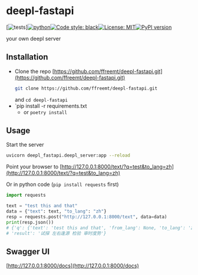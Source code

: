 # deepl-fastapi
<!--- repo-name  pypi-name  mod_name func_name --->
[![tests](https://github.com/ffreemt/deepl-fastapi/actions/workflows/routine-tests.yml/badge.svg)][![python](https://img.shields.io/static/v1?label=python+&message=3.7%2B&color=blue)](https://img.shields.io/static/v1?label=python+&message=3.7%2B&color=blue)[![Code style: black](https://img.shields.io/badge/code%20style-black-000000.svg)](https://github.com/psf/black)[![License: MIT](https://img.shields.io/badge/License-MIT-yellow.svg)](https://opensource.org/licenses/MIT)[![PyPI version](https://badge.fury.io/py/deepl-fastapi.svg)](https://badge.fury.io/py/deepl-fastapi)

your own deepl server

## Installation

*   Clone the repo [https://github.com/ffreemt/deepl-fastapi.git](https://github.com/ffreemt/deepl-fastapi.git)
    ```bash
    git clone https://github.com/ffreemt/deepl-fastapi.git
    ```
    and `cd deepl-fastapi`
*   `pip install -r requirements.txt
    * or ``poetry install``

## Usage
Start the server
```bash
uvicorn deepl_fastapi.deepl_server:app --reload
```

Point your browser to [http://127.0.0.1:8000/text/?q=test&to_lang=zh](http://127.0.0.1:8000/text/?q=test&to_lang=zh)

Or in python code (`pip install requests` first)
```python
import requests

text = "test this and that"
data = {"text": text, "to_lang": "zh"}
resp = requests.post("http://127.0.0.1:8000/text", data=data)
print(resp.json())
# {'q': {'text': 'test this and that', 'from_lang': None, 'to_lang': 'zh', 'description': None},
# 'result': '试探 左右逢源 检验 审时度势'}

```

## Swagger UI

 [http://127.0.0.1:8000/docs](http://127.0.0.1:8000/docs)
